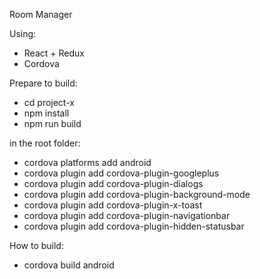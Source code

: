 Room Manager

Using:
- React + Redux
- Cordova

Prepare to build:
   - cd project-x
   - npm install
   - npm run build

  in the root folder:
   - cordova platforms add android
   - cordova plugin add cordova-plugin-googleplus
   - cordova plugin add cordova-plugin-dialogs
   - cordova plugin add cordova-plugin-background-mode
   - cordova plugin add cordova-plugin-x-toast
   - cordova plugin add cordova-plugin-navigationbar
   - cordova plugin add cordova-plugin-hidden-statusbar
    
How to build:
   - cordova build android 
